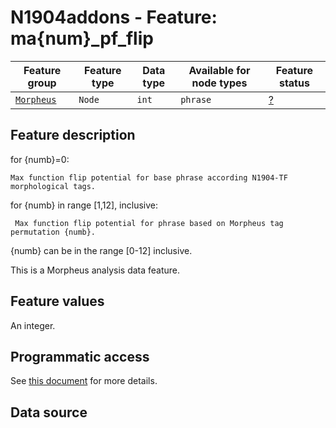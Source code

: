 # N1904addons - Feature: ma{num}_pf_flip

Feature group |Feature type | Data type | Available for node types | Feature status
---  | --- | --- | --- | ---
[`Morpheus`](README.md#feature-group-morpheus-analyses-meta-and-summary) | `Node`| `int` | `phrase` | [?](featurestatus.md#Trustworthy "Trustworthy")

## Feature description

for {numb}=0:

    Max function flip potential for base phrase according N1904-TF morphological tags.

for {numb} in range [1,12], inclusive:

     Max function flip potential for phrase based on Morpheus tag permutation {numb}.

{numb} can be in the range [0-12] inclusive.

This is a Morpheus analysis data feature.

## Feature values

An integer.

## Programmatic access

See [this document](../using_the_morpheus_features.md) for more details.


## Data source